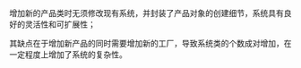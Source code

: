 增加新的产品类时无须修改现有系统，并封装了产品对象的创建细节，系统具有良好的灵活性和可扩展性；



其缺点在于增加新产品的同时需要增加新的工厂，导致系统类的个数成对增加，在一定程度上增加了系统的复杂性。 
